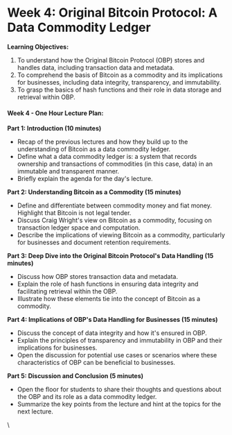 # Week 4: Original Bitcoin Protocol: A Data Commodity Ledger

**Learning Objectives:**

1. To understand how the Original Bitcoin Protocol (OBP) stores and handles data, including transaction data and metadata.
2. To comprehend the basis of Bitcoin as a commodity and its implications for businesses, including data integrity, transparency, and immutability.
3. To grasp the basics of hash functions and their role in data storage and retrieval within OBP.

#### Week 4 - One Hour Lecture Plan:

**Part 1: Introduction (10 minutes)**

* Recap of the previous lectures and how they build up to the understanding of Bitcoin as a data commodity ledger.
* Define what a data commodity ledger is: a system that records ownership and transactions of commodities (in this case, data) in an immutable and transparent manner.
* Briefly explain the agenda for the day's lecture.

**Part 2: Understanding Bitcoin as a Commodity (15 minutes)**

* Define and differentiate between commodity money and fiat money. Highlight that Bitcoin is not legal tender.
* Discuss Craig Wright's view on Bitcoin as a commodity, focusing on transaction ledger space and computation.
* Describe the implications of viewing Bitcoin as a commodity, particularly for businesses and document retention requirements.

**Part 3: Deep Dive into the Original Bitcoin Protocol's Data Handling (15 minutes)**

* Discuss how OBP stores transaction data and metadata.
* Explain the role of hash functions in ensuring data integrity and facilitating retrieval within the OBP.
* Illustrate how these elements tie into the concept of Bitcoin as a commodity.

**Part 4: Implications of OBP's Data Handling for Businesses (15 minutes)**

* Discuss the concept of data integrity and how it's ensured in OBP.
* Explain the principles of transparency and immutability in OBP and their implications for businesses.
* Open the discussion for potential use cases or scenarios where these characteristics of OBP can be beneficial to businesses.

**Part 5: Discussion and Conclusion (5 minutes)**

* Open the floor for students to share their thoughts and questions about the OBP and its role as a data commodity ledger.
* Summarize the key points from the lecture and hint at the topics for the next lecture.

\
